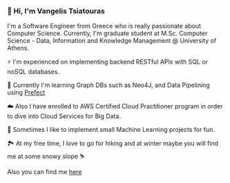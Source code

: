 ### 👋 Hi, I'm Vangelis Tsiatouras

I'm a Software Engineer from Greece who is really passionate about Computer Science. Currently, I'm graduate student at M.Sc. Computer Science - Data, Information and Knowledge Management @ University of Athens.

⚡️ I'm experienced on implementing backend RESTful APIs with SQL or noSQL databases.

🌱 Currently I'm learning Graph DBs such as Neo4J, and Data Pipelining using [Prefect](https://www.prefect.io/)

☁️ Also I have enrolled to AWS Certified Cloud Practitioner program in order to dive into Cloud Services for Big Data.

🤖 Sometimes I like to implement small Machine Learning projects for fun.

🏞️ At my free time, I love to go for hiking and at winter maybe you will find me at some snowy slope ⛷️

Also you can find me [here](https://www.linkedin.com/in/vangelis-tsiatouras/)


<!--
**VangelisTsiatouras/VangelisTsiatouras** is a ✨ _special_ ✨ repository because its `README.md` (this file) appears on your GitHub profile.

Here are some ideas to get you started:

- 🔭 I’m currently working on ...
- 🌱 I’m currently learning ...
- 👯 I’m looking to collaborate on ...
- 🤔 I’m looking for help with ...
- 💬 Ask me about ...
- 📫 How to reach me: ...
- 😄 Pronouns: ...
- ⚡ Fun fact: ...
-->
